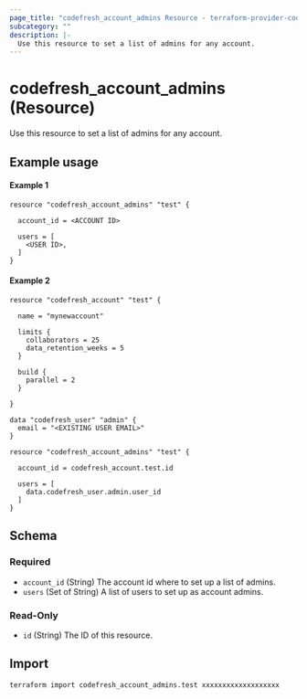 ```yaml
---
page_title: "codefresh_account_admins Resource - terraform-provider-codefresh"
subcategory: ""
description: |-
  Use this resource to set a list of admins for any account.
---
```


# codefresh_account_admins (Resource)

Use this resource to set a list of admins for any account.

## Example usage

#### Example 1

```hcl
resource "codefresh_account_admins" "test" {

  account_id = <ACCOUNT ID>

  users = [
    <USER ID>,
  ]
}
```

#### Example 2

```hcl
resource "codefresh_account" "test" {

  name = "mynewaccount"

  limits {
    collaborators = 25
    data_retention_weeks = 5
  }

  build {
    parallel = 2
  }

}

data "codefresh_user" "admin" {
  email = "<EXISTING USER EMAIL>"
}

resource "codefresh_account_admins" "test" {

  account_id = codefresh_account.test.id

  users = [
    data.codefresh_user.admin.user_id
  ]
}
```

<!-- schema generated by tfplugindocs -->
## Schema

### Required

- `account_id` (String) The account id where to set up a list of admins.
- `users` (Set of String) A list of users to set up as account admins.

### Read-Only

- `id` (String) The ID of this resource.

## Import

```sh
terraform import codefresh_account_admins.test xxxxxxxxxxxxxxxxxxx
```